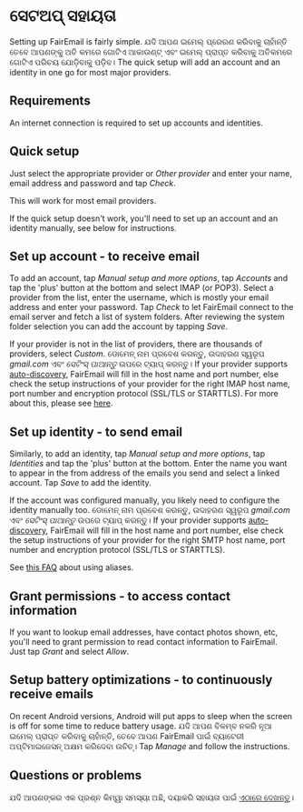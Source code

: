 # ସେଟଅପ୍ ସହାୟତା

Setting up FairEmail is fairly simple. ଯଦି ଆପଣ ଇମେଲ୍ ପ୍ରେରଣ କରିବାକୁ ଚାହାଁନ୍ତି ତେବେ ଆପଣଙ୍କୁ ଅତି କମରେ ଗୋଟିଏ ଆକାଉଣ୍ଟ୍ ଏବଂ ଇମେଲ୍ ପ୍ରାପ୍ତ କରିବାକୁ ଅତିକମରେ ଗୋଟିଏ ପରିଚୟ ଯୋଡ଼ିବାକୁ ପଡ଼ିବ। The quick setup will add an account and an identity in one go for most major providers.

## Requirements

An internet connection is required to set up accounts and identities.

## Quick setup

Just select the appropriate provider or *Other provider* and enter your name, email address and password and tap *Check*.

This will work for most email providers.

If the quick setup doesn't work, you'll need to set up an account and an identity manually, see below for instructions.

## Set up account - to receive email

To add an account, tap *Manual setup and more options*, tap *Accounts* and tap the 'plus' button at the bottom and select IMAP (or POP3). Select a provider from the list, enter the username, which is mostly your email address and enter your password. Tap *Check* to let FairEmail connect to the email server and fetch a list of system folders. After reviewing the system folder selection you can add the account by tapping *Save*.

If your provider is not in the list of providers, there are thousands of providers, select *Custom*. ଡୋମେନ୍ ନାମ ପ୍ରବେଶ କରନ୍ତୁ, ଉଦାହରଣ ସ୍ୱରୂପ *gmail.com* ଏବଂ *ସେଟିଂସ୍ ପାଆନ୍ତୁ* ଉପରେ ଟ୍ୟାପ୍ କରନ୍ତୁ। If your provider supports [auto-discovery](https://tools.ietf.org/html/rfc6186), FairEmail will fill in the host name and port number, else check the setup instructions of your provider for the right IMAP host name, port number and encryption protocol (SSL/TLS or STARTTLS). For more about this, please see [here](https://github.com/M66B/FairEmail/blob/master/FAQ.md#authorizing-accounts).

## Set up identity - to send email

Similarly, to add an identity, tap *Manual setup and more options*, tap *Identities* and tap the 'plus' button at the bottom. Enter the name you want to appear in the from address of the emails you send and select a linked account. Tap *Save* to add the identity.

If the account was configured manually, you likely need to configure the identity manually too. ଡୋମେନ୍ ନାମ ପ୍ରବେଶ କରନ୍ତୁ, ଉଦାହରଣ ସ୍ୱରୂପ *gmail.com* ଏବଂ *ସେଟିଂସ୍ ପାଆନ୍ତୁ* ଉପରେ ଟ୍ୟାପ୍ କରନ୍ତୁ। If your provider supports [auto-discovery](https://tools.ietf.org/html/rfc6186), FairEmail will fill in the host name and port number, else check the setup instructions of your provider for the right SMTP host name, port number and encryption protocol (SSL/TLS or STARTTLS).

See [this FAQ](https://github.com/M66B/FairEmail/blob/master/FAQ.md#FAQ9) about using aliases.

## Grant permissions - to access contact information

If you want to lookup email addresses, have contact photos shown, etc, you'll need to grant permission to read contact information to FairEmail. Just tap *Grant* and select *Allow*.

## Setup battery optimizations - to continuously receive emails

On recent Android versions, Android will put apps to sleep when the screen is off for some time to reduce battery usage. ଯଦି ଆପଣ ବିଳମ୍ବ ନକରି ନୂଆ ଇମେଲ୍ ପ୍ରାପ୍ତ କରିବାକୁ ଚାହାଁନ୍ତି, ତେବେ ଆପଣ FairEmail ପାଇଁ ବ୍ୟାଟେରୀ ଅପ୍ଟିମାଇଜେସନ୍ ଅକ୍ଷମ କରିଦେବା ଉଚିତ୍। Tap *Manage* and follow the instructions.

## Questions or problems

ଯଦି ଆପଣଙ୍କର ଏକ ପ୍ରଶ୍ନ କିମ୍ୱା ସମସ୍ୟା ଅଛି, ଦୟାକରି ସହାୟତା ପାଇଁ [ଏଠାରେ ଦେଖନ୍ତୁ](https://github.com/M66B/FairEmail/blob/master/FAQ.md)।